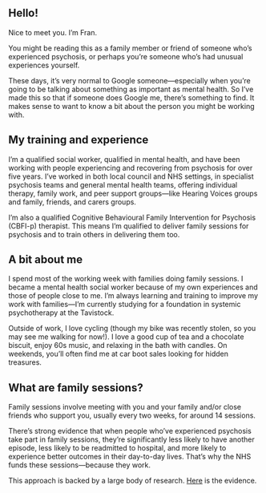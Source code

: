 ## Hello!
Nice to meet you. I’m Fran.

You might be reading this as a family member or friend of someone who’s experienced psychosis, or perhaps you’re someone who’s had unusual experiences yourself.

These days, it’s very normal to Google someone—especially when you’re going to be talking about something as important as mental health. So I’ve made this so that if someone does Google me, there’s something to find. It makes sense to want to know a bit about the person you might be working with.

## My training and experience
I’m a qualified social worker, qualified in mental health, and have been working with people experiencing and recovering from psychosis for over five years. I’ve worked in both local council and NHS settings, in specialist psychosis teams and general mental health teams, offering individual therapy, family work, and peer support groups—like Hearing Voices groups and family, friends, and carers groups.

I’m also a qualified Cognitive Behavioural Family Intervention for Psychosis (CBFI-p) therapist. This means I’m qualified to deliver family sessions for psychosis and to train others in delivering them too.

## A bit about me
I spend most of the working week with families doing family sessions.
I became a mental health social worker because of my own experiences and those of people close to me. I’m always learning and training to improve my work with families—I’m currently studying for a foundation in systemic psychotherapy at the Tavistock.

Outside of work, I love cycling (though my bike was recently stolen, so you may see me walking for now!). I love a good cup of tea and a chocolate biscuit, enjoy 60s music, and relaxing in the bath with candles. On weekends, you’ll often find me at car boot sales looking for hidden treasures.

## What are family sessions?
Family sessions involve meeting with you and your family and/or close friends who support you, usually every two weeks, for around 14 sessions.

There’s strong evidence that when people who’ve experienced psychosis take part in family sessions, they’re significantly less likely to have another episode, less likely to be readmitted to hospital, and more likely to experience better outcomes in their day-to-day lives. That’s why the NHS funds these sessions—because they work.

This approach is backed by a large body of research. [Here](/evidence/) is the evidence.